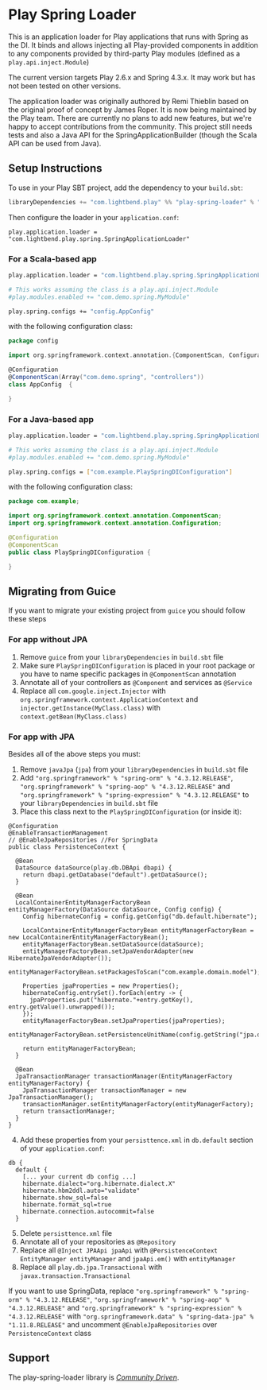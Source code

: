 # Play Spring Loader

This is an application loader for Play applications that runs with Spring as the DI. It binds and allows injecting all Play-provided components in addition to any components provided by third-party Play modules (defined as a `play.api.inject.Module`)

The current version targets Play 2.6.x and Spring 4.3.x. It may work but has not been tested on other versions.

The application loader was originally authored by Remi Thieblin based on the original proof of concept by James Roper. It is now being maintained by the Play team. There are currently no plans to add new features, but we're happy to accept contributions from the community. This project still needs tests and also a Java API for the SpringApplicationBuilder (though the Scala API can be used from Java).

## Setup Instructions

To use in your Play SBT project, add the dependency to your `build.sbt`:

```scala
libraryDependencies += "com.lightbend.play" %% "play-spring-loader" % "0.0.2"
```

Then configure the loader in your `application.conf`:

```
play.application.loader = "com.lightbend.play.spring.SpringApplicationLoader"
````

### For a Scala-based app

```sh
play.application.loader = "com.lightbend.play.spring.SpringApplicationLoader"

# This works assuming the class is a play.api.inject.Module
#play.modules.enabled += "com.demo.spring.MyModule"

play.spring.configs += "config.AppConfig"
```

with the following configuration class:

```scala
package config

import org.springframework.context.annotation.{ComponentScan, Configuration}

@Configuration
@ComponentScan(Array("com.demo.spring", "controllers"))
class AppConfig  {

}
```

### For a Java-based app

```sh
play.application.loader = "com.lightbend.play.spring.SpringApplicationLoader"

# This works assuming the class is a play.api.inject.Module
#play.modules.enabled += "com.demo.spring.MyModule"

play.spring.configs = ["com.example.PlaySpringDIConfiguration"]
```

with the following configuration class:

```java
package com.example;

import org.springframework.context.annotation.ComponentScan;
import org.springframework.context.annotation.Configuration;

@Configuration
@ComponentScan
public class PlaySpringDIConfiguration {

}
```

## Migrating from Guice

If you want to migrate your existing project from `guice` you should follow these steps

### For app without JPA

1. Remove `guice` from your `libraryDependencies` in `build.sbt` file
2. Make sure `PlaySpringDIConfiguration` is placed in your root package or you have to name specific packages in `@ComponentScan` annotation
3. Annotate all of your controllers as `@Component` and services as `@Service`
4. Replace all `com.google.inject.Injector` with `org.springframework.context.ApplicationContext` and `injector.getInstance(MyClass.class)` with `context.getBean(MyClass.class)`

### For app with JPA

Besides all of the above steps you must:

1. Remove `javaJpa` (`jpa`) from your `libraryDependencies` in `build.sbt` file
2. Add `"org.springframework" % "spring-orm" % "4.3.12.RELEASE"`, `"org.springframework" % "spring-aop" % "4.3.12.RELEASE"` and
`"org.springframework" % "spring-expression" % "4.3.12.RELEASE"` to your `libraryDependencies` in `build.sbt` file
3. Place this class next to the `PlaySpringDIConfiguration` (or inside it):
```
@Configuration
@EnableTransactionManagement
// @EnableJpaRepositories //For SpringData
public class PersistenceContext {

  @Bean
  DataSource dataSource(play.db.DBApi dbapi) {
    return dbapi.getDatabase("default").getDataSource();
  }

  @Bean
  LocalContainerEntityManagerFactoryBean entityManagerFactory(DataSource dataSource, Config config) {
    Config hibernateConfig = config.getConfig("db.default.hibernate");

    LocalContainerEntityManagerFactoryBean entityManagerFactoryBean = new LocalContainerEntityManagerFactoryBean();
    entityManagerFactoryBean.setDataSource(dataSource);
    entityManagerFactoryBean.setJpaVendorAdapter(new HibernateJpaVendorAdapter());
    entityManagerFactoryBean.setPackagesToScan("com.example.domain.model");

    Properties jpaProperties = new Properties();
    hibernateConfig.entrySet().forEach(entry -> {
      jpaProperties.put("hibernate."+entry.getKey(), entry.getValue().unwrapped());
    });
    entityManagerFactoryBean.setJpaProperties(jpaProperties);
    entityManagerFactoryBean.setPersistenceUnitName(config.getString("jpa.default"));

    return entityManagerFactoryBean;
  }

  @Bean
  JpaTransactionManager transactionManager(EntityManagerFactory entityManagerFactory) {
    JpaTransactionManager transactionManager = new JpaTransactionManager();
    transactionManager.setEntityManagerFactory(entityManagerFactory);
    return transactionManager;
  }
}
```
4. Add these properties from your `persisttence.xml` in `db.default` section of your `application.conf`:
```
db {
  default {
    [... your current db config ...]
    hibernate.dialect="org.hibernate.dialect.X"
    hibernate.hbm2ddl.auto="validate"
    hibernate.show_sql=false
    hibernate.format_sql=true
    hibernate.connection.autocommit=false
  }
```
5. Delete `persisttence.xml` file
6. Annotate all of your repositories as `@Repository`
7. Replace all `@Inject JPAApi jpaApi` with `@PersistenceContext EntityManager entityManager` and `jpaApi.em()` with `entityManager`
8. Replace all `play.db.jpa.Transactional` with `javax.transaction.Transactional`

If you want to use SpringData, replace `"org.springframework" % "spring-orm" % "4.3.12.RELEASE"`, `"org.springframework" % "spring-aop" % "4.3.12.RELEASE"` and `"org.springframework" % "spring-expression" % "4.3.12.RELEASE"` with `"org.springframework.data" % "spring-data-jpa" % "1.11.8.RELEASE"` and uncomment `@EnableJpaRepositories` over `PersistenceContext` class

## Support

The play-spring-loader library is *[Community Driven][]*.

[Community Driven]: https://developer.lightbend.com/docs/lightbend-platform/introduction/getting-help/support-terminology.html#community-driven
